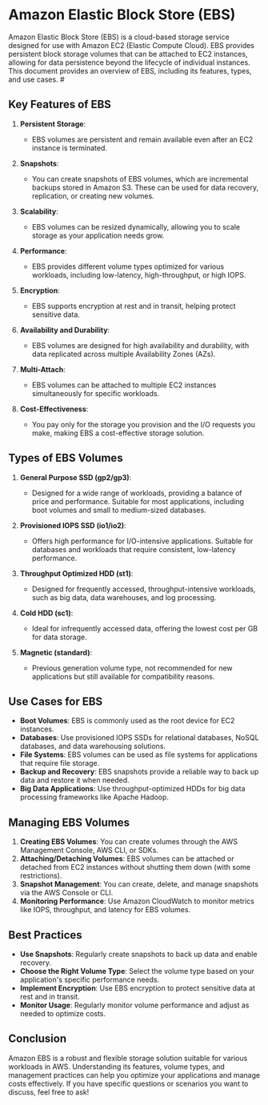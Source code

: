 # Amazon Elastic Block Store (EBS)

Amazon Elastic Block Store (EBS) is a cloud-based storage service designed for use with Amazon EC2 (Elastic Compute Cloud). EBS provides persistent block storage volumes that can be attached to EC2 instances, allowing for data persistence beyond the lifecycle of individual instances. This document provides an overview of EBS, including its features, types, and use cases. #

## Key Features of EBS

1. **Persistent Storage**:
   - EBS volumes are persistent and remain available even after an EC2 instance is terminated.

2. **Snapshots**:
   - You can create snapshots of EBS volumes, which are incremental backups stored in Amazon S3. These can be used for data recovery, replication, or creating new volumes.

3. **Scalability**:
   - EBS volumes can be resized dynamically, allowing you to scale storage as your application needs grow.

4. **Performance**:
   - EBS provides different volume types optimized for various workloads, including low-latency, high-throughput, or high IOPS.

5. **Encryption**:
   - EBS supports encryption at rest and in transit, helping protect sensitive data.

6. **Availability and Durability**:
   - EBS volumes are designed for high availability and durability, with data replicated across multiple Availability Zones (AZs).

7. **Multi-Attach**:
   - EBS volumes can be attached to multiple EC2 instances simultaneously for specific workloads.

8. **Cost-Effectiveness**:
   - You pay only for the storage you provision and the I/O requests you make, making EBS a cost-effective storage solution.

## Types of EBS Volumes

1. **General Purpose SSD (gp2/gp3)**:
   - Designed for a wide range of workloads, providing a balance of price and performance. Suitable for most applications, including boot volumes and small to medium-sized databases.

2. **Provisioned IOPS SSD (io1/io2)**:
   - Offers high performance for I/O-intensive applications. Suitable for databases and workloads that require consistent, low-latency performance.

3. **Throughput Optimized HDD (st1)**:
   - Designed for frequently accessed, throughput-intensive workloads, such as big data, data warehouses, and log processing.

4. **Cold HDD (sc1)**:
   - Ideal for infrequently accessed data, offering the lowest cost per GB for data storage.

5. **Magnetic (standard)**:
   - Previous generation volume type, not recommended for new applications but still available for compatibility reasons.

## Use Cases for EBS

- **Boot Volumes**: EBS is commonly used as the root device for EC2 instances.
- **Databases**: Use provisioned IOPS SSDs for relational databases, NoSQL databases, and data warehousing solutions.
- **File Systems**: EBS volumes can be used as file systems for applications that require file storage.
- **Backup and Recovery**: EBS snapshots provide a reliable way to back up data and restore it when needed.
- **Big Data Applications**: Use throughput-optimized HDDs for big data processing frameworks like Apache Hadoop.

## Managing EBS Volumes

1. **Creating EBS Volumes**: You can create volumes through the AWS Management Console, AWS CLI, or SDKs.
2. **Attaching/Detaching Volumes**: EBS volumes can be attached or detached from EC2 instances without shutting them down (with some restrictions).
3. **Snapshot Management**: You can create, delete, and manage snapshots via the AWS Console or CLI.
4. **Monitoring Performance**: Use Amazon CloudWatch to monitor metrics like IOPS, throughput, and latency for EBS volumes.

## Best Practices

- **Use Snapshots**: Regularly create snapshots to back up data and enable recovery.
- **Choose the Right Volume Type**: Select the volume type based on your application's specific performance needs.
- **Implement Encryption**: Use EBS encryption to protect sensitive data at rest and in transit.
- **Monitor Usage**: Regularly monitor volume performance and adjust as needed to optimize costs.

## Conclusion

Amazon EBS is a robust and flexible storage solution suitable for various workloads in AWS. Understanding its features, volume types, and management practices can help you optimize your applications and manage costs effectively. If you have specific questions or scenarios you want to discuss, feel free to ask!
